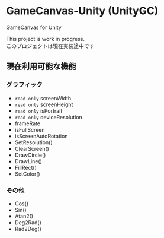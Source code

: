 # GameCanvas-Unity (UnityGC)
GameCanvas for Unity

This project is work in progress.<br>
このプロジェクトは現在実装途中です

## 現在利用可能な機能

### グラフィック
* `read only` screenWidth
* `read only` screenHeight
* `read only` isPortrait
* `read only` deviceResolution
* frameRate
* isFullScreen
* isScreenAutoRotation
* SetResolution()
* ClearScreen()
* DrawCircle()
* DrawLine()
* FillRect()
* SetColor()

### その他
* Cos()
* Sin()
* Atan2()
* Deg2Rad()
* Rad2Deg()
